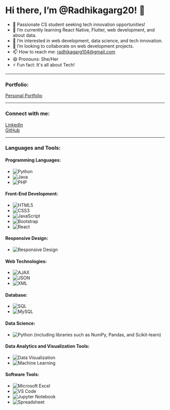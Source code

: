 # Hi there, I’m @Radhikagarg20! 👋

- 🔭 Passionate CS student seeking tech innovation opportunities!
- 🌱 I’m currently learning React Native, Flutter, web development, and about data.
- 👀 I’m interested in web development, data science, and tech innovation.
- 💞️ I’m looking to collaborate on web development projects.
- 📫 How to reach me: [radhikagarg104@gmail.com](mailto:radhikagarg104@gmail.com)
- 😄 Pronouns: She/Her
- ⚡ Fun fact: It's all about Tech!

---

### Portfolio:
[Personal Portfolio](https://github.com/Radhikagarg20/Personal-portfolio/blob/main/index.html)

---

### Connect with me:
[LinkedIn](https://www.linkedin.com/in/radhikagarg-/)  
[GitHub](https://github.com/Radhikagarg20)

---

### Languages and Tools:

#### Programming Languages:
- ![Python](https://img.shields.io/badge/-Python-3776AB?style=flat&logo=python&logoColor=white) 
- ![Java](https://img.shields.io/badge/-Java-007396?style=flat&logo=java&logoColor=white) 
- ![PHP](https://img.shields.io/badge/-PHP-777BB4?style=flat&logo=php&logoColor=white) 

#### Front-End Development:
- ![HTML5](https://img.shields.io/badge/-HTML5-E34F26?style=flat&logo=html5&logoColor=white) 
- ![CSS3](https://img.shields.io/badge/-CSS3-1572B6?style=flat&logo=css3&logoColor=white) 
- ![JavaScript](https://img.shields.io/badge/-JavaScript-F7DF1E?style=flat&logo=javascript&logoColor=black) 
- ![Bootstrap](https://img.shields.io/badge/-Bootstrap-563D7C?style=flat&logo=bootstrap&logoColor=white) 
- ![React](https://img.shields.io/badge/-React-61DAFB?style=flat&logo=react&logoColor=black)

#### Responsive Design:
- ![Responsive Design](https://img.shields.io/badge/-Responsive%20Design-FF5722?style=flat&logo=responsive&logoColor=white)

#### Web Technologies:
- ![AJAX](https://img.shields.io/badge/-AJAX-0078D4?style=flat&logo=ajax&logoColor=white)
- ![JSON](https://img.shields.io/badge/-JSON-000000?style=flat&logo=json&logoColor=white)
- ![XML](https://img.shields.io/badge/-XML-FF5722?style=flat&logo=xml&logoColor=white)

#### Database:
- ![SQL](https://img.shields.io/badge/-SQL-003B57?style=flat&logo=sqlite&logoColor=white) 
- ![MySQL](https://img.shields.io/badge/-MySQL-4479A1?style=flat&logo=mysql&logoColor=white) 

#### Data Science:
- ![Python](https://img.shields.io/badge/-Python-3776AB?style=flat&logo=python&logoColor=white) (including libraries such as NumPy, Pandas, and Scikit-learn)

#### Data Analytics and Visualization Tools:
- ![Data Visualization](https://img.shields.io/badge/-Data%20Visualization-0074D9?style=flat&logo=data%20visualization&logoColor=white) 
- ![Machine Learning](https://img.shields.io/badge/-Machine%20Learning-F7DF1E?style=flat&logo=machine-learning&logoColor=black) 

#### Software Tools:
- ![Microsoft Excel](https://img.shields.io/badge/-Microsoft%20Excel-217346?style=flat&logo=microsoft-excel&logoColor=white) 
- ![VS Code](https://img.shields.io/badge/-VS%20Code-007ACC?style=flat&logo=visual-studio-code&logoColor=white) 
- ![Jupyter Notebook](https://img.shields.io/badge/-Jupyter%20Notebook-F37626?style=flat&logo=jupyter&logoColor=white) 
- ![Spreadsheet](https://img.shields.io/badge/-Spreadsheet-003B57?style=flat&logo=spreadsheet&logoColor=white)
